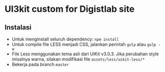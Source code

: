 # UI3kit custom for Digistlab site

## Instalasi
* Untuk menginstall seluruh dependency: `npm install`
* Untuk compile file LESS menjadi CSS, jalankan perintah `gulp` atau `gulp -w`
* File Less menggunakan tema asli dari UIKit v3.0.3. Jika perubahan style misalnya warna, silakan modifikasi file `assets/less/uikit-less/*`
* Bekerja pada branch `master`